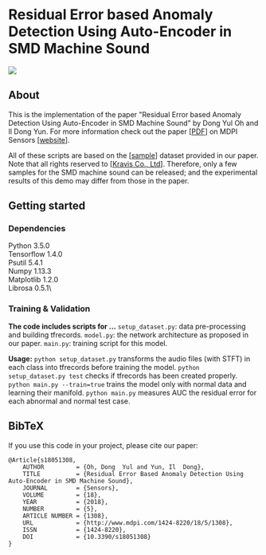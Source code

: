 # Residual Error based Anomaly Detection Using Auto-Encoder in SMD Machine Sound

![](https://github.com/DongYuls/SMD_Anomaly_Detection/__pycache__/SMD.png)

## About

This is the implementation of the paper "Residual Error based Anomaly Detection Using Auto-Encoder in SMD Machine Sound" by Dong Yul Oh and Il Dong Yun. For more information check out the paper [[PDF](http://www.mdpi.com/1424-8220/18/5/1308/pdf)] on MDPI Sensors [[website](http://www.mdpi.com/1424-8220/18/5/1308)].

All of these scripts are based on the [[sample](http://www.mdpi.com/1424-8220/18/5/1308/s1)] dataset provided in our paper. Note that all rights reserved to [[Kravis Co., Ltd](http://www.crevis.co.kr/eng/main/main.php)]. Therefore, only a few samples for the SMD machine sound can be released; and the experimental results of this demo may differ from those in the paper.

## Getting started

### Dependencies

Python 3.5.0\
Tensorflow 1.4.0\
Psutil 5.4.1\
Numpy 1.13.3\
Matplotlib 1.2.0\
Librosa 0.5.1\

### Training & Validation

**The code includes scripts for ...**
`setup_dataset.py`: data pre-processing and building tfrecords.
`model.py`: the network architecture as proposed in our paper.
`main.py`: training script for this model.

**Usage:**
`python setup_dataset.py` transforms the audio files (with STFT) in each class into tfrecords before training the model.
`python setup_dataset.py test` checks if tfrecords has been created properly.
`python main.py --train=true` trains the model only with normal data and learning their manifold.
`python main.py` measures AUC the residual error for each abnormal and normal test case.


## BibTeX 

If you use this code in your project, please cite our paper:

```
@Article{s18051308,
    AUTHOR         = {Oh, Dong  Yul and Yun, Il  Dong},
    TITLE          = {Residual Error Based Anomaly Detection Using Auto-Encoder in SMD Machine Sound},
    JOURNAL        = {Sensors},
    VOLUME         = {18},
    YEAR           = {2018},
    NUMBER         = {5},
    ARTICLE NUMBER = {1308},
    URL            = {http://www.mdpi.com/1424-8220/18/5/1308},
    ISSN           = {1424-8220},
    DOI            = {10.3390/s18051308}
}
```





